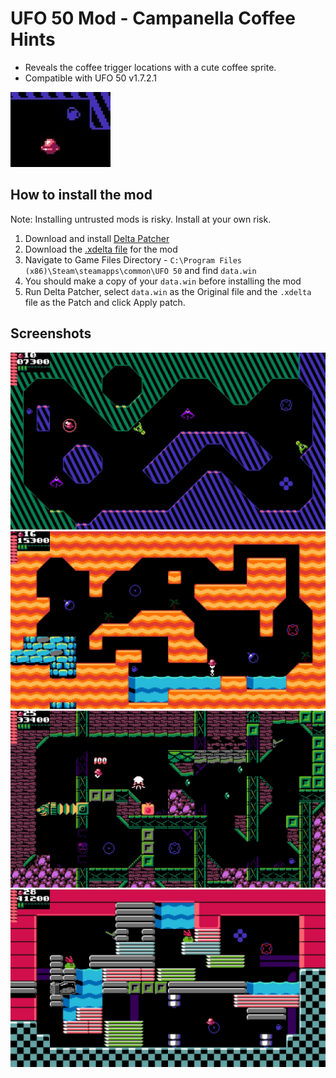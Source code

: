 # UFO 50 Mod - Campanella Coffee Hints
- Reveals the coffee trigger locations with a cute coffee sprite. 
- Compatible with UFO 50 v1.7.2.1

![The Campanella near a coffee trigger](/images/coffee_hint.jpg)

## How to install the mod
Note: Installing untrusted mods is risky. Install at your own risk. 

1. Download and install [Delta Patcher](https://github.com/marco-calautti/DeltaPatcher/releases)
2. Download the [.xdelta file](/COFFEE_HINTS_v1.7.2.2.xdelta) for the mod
3. Navigate to Game Files Directory - `C:\Program Files (x86)\Steam\steamapps\common\UFO 50` and find `data.win`
4. You should make a copy of your `data.win` before installing the mod
5. Run Delta Patcher, select `data.win` as the Original file and the `.xdelta` file as the Patch and click Apply patch.

## Screenshots

![](/images/world_a_example.jpg)
![](/images/world_b_example.jpg)
![](/images/world_c_example.jpg)
![](/images/world_d_example.jpg)
